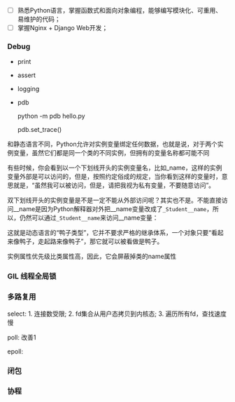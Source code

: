 

- [ ] 熟悉Python语言，掌握函数式和面向对象编程，能够编写模块化、可重用、易维护的代码；
- [ ] 掌握Nginx + Django Web开发；

### Debug

* print

* assert

* logging

* pdb

  python -m pdb hello.py

  pdb.set_trace()

和静态语言不同，Python允许对实例变量绑定任何数据，也就是说，对于两个实例变量，虽然它们都是同一个类的不同实例，但拥有的变量名称都可能不同



有些时候，你会看到以一个下划线开头的实例变量名，比如_name，这样的实例变量外部是可以访问的，但是，按照约定俗成的规定，当你看到这样的变量时，意思就是，“虽然我可以被访问，但是，请把我视为私有变量，不要随意访问”。



双下划线开头的实例变量是不是一定不能从外部访问呢？其实也不是。不能直接访问__name是因为Python解释器对外把__name变量改成了`_Student__name`，所以，仍然可以通过`_Student__name`来访问__name变量：



这就是动态语言的“鸭子类型”，它并不要求严格的继承体系，一个对象只要“看起来像鸭子，走起路来像鸭子”，那它就可以被看做是鸭子。



实例属性优先级比类属性高，因此，它会屏蔽掉类的name属性



### GIL 线程全局锁

### 多路复用

select:   1. 连接数受限; 2. fd集合从用户态拷贝到内核态; 3. 遍历所有fd，查找速度慢

poll:        改善1

epoll:



### 闭包

### 协程
